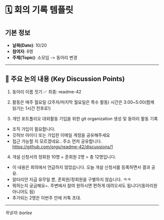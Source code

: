 # 🗓️ 회의 기록 템플릿

## 기본 정보
- **날짜(Date)**: 10/20
- **참여자**:  6명
- **주제(Topic)**: 소모임 -> 동아리 변경  

---
## 🧠 주요 논의 내용 (Key Discussion Points)
1.  동아리 이름 짓기 ✅ 최종: readme-42

2.  활동은 매주 월요일 (2주차/마지막 월요일은 특수 활동)
시간은 3:00~5:00(함께 읽기는 1시간 전후로!)

3.  개인 포트폴리오 대외활동 기입을 위한 git organization 생성 및 동아리 활동 기록
- 조직 가입이 필요합니다.
- 깃허브 아이디 또는 가입한 이메일 계정을 공유해주세요
- 접근 가능할 지 모르겠네요.. 주소 먼저 공유합니다.
https://github.com/orgs/readme-42/discussions/1 

4. 개설 신청서의 정회원 10명 + 준회원 2명 = 총 12명입니다.
- 이 내용은 회의에서 언급하지 않았습니다. 
오늘 개설 신청서를 등록하면서 결과 공유.
- 알타리안 지급 유무일 뿐, 준회원/정회원을 구별하지 않습니다. ㅋㅋ
- 뭐하는지 궁금해요~. 주변에서 참여 원하시면 편하게 데려오셔도 됩니다!(동아리원 아니어도 됨)
- 추가되는 2명은 이번주 안에 카톡 초대.

---

_작성자: borlee_ 
